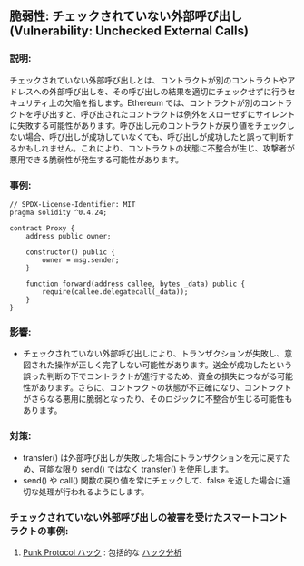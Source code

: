 ## 脆弱性: チェックされていない外部呼び出し (Vulnerability: Unchecked External Calls)

### 説明:
チェックされていない外部呼び出しとは、コントラクトが別のコントラクトやアドレスへの外部呼び出しを、その呼び出しの結果を適切にチェックせずに行うセキュリティ上の欠陥を指します。Ethereum では、コントラクトが別のコントラクトを呼び出すと、呼び出されたコントラクトは例外をスローせずにサイレントに失敗する可能性があります。呼び出し元のコントラクトが戻り値をチェックしない場合、呼び出しが成功していなくても、呼び出しが成功したと誤って判断するかもしれません。これにより、コントラクトの状態に不整合が生じ、攻撃者が悪用できる脆弱性が発生する可能性があります。

### 事例:
```
// SPDX-License-Identifier: MIT
pragma solidity ^0.4.24;

contract Proxy {
    address public owner;

    constructor() public {
        owner = msg.sender;
    }

    function forward(address callee, bytes _data) public {
        require(callee.delegatecall(_data));
    }
}
```
### 影響:
- チェックされていない外部呼び出しにより、トランザクションが失敗し、意図された操作が正しく完了しない可能性があります。送金が成功したという誤った判断の下でコントラクトが進行するため、資金の損失につながる可能性があります。さらに、コントラクトの状態が不正確になり、コントラクトがさらなる悪用に脆弱となったり、そのロジックに不整合が生じる可能性もあります。

### 対策:
- transfer() は外部呼び出しが失敗した場合にトランザクションを元に戻すため、可能な限り send() ではなく transfer() を使用します。
- send() や call() 関数の戻り値を常にチェックして、false を返した場合に適切な処理が行われるようにします。

### チェックされていない外部呼び出しの被害を受けたスマートコントラクトの事例:
1. [Punk Protocol ハック](https://github.com/PunkFinance/punk.protocol/blob/master/contracts/models/CompoundModel.sol) : 包括的な [ハック分析](https://blog.solidityscan.com/security-issues-with-delegate-calls-4ae64d775b76)
